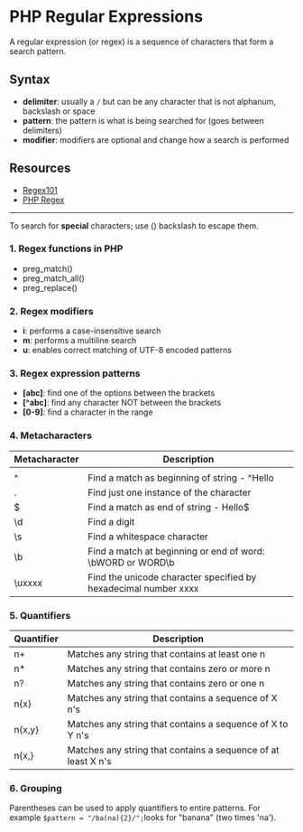 
# PHP Regular Expressions

A regular expression (or regex) is a sequence of characters that form a search pattern.

## Syntax

- __delimiter__: usually a `/` but can be any character that is not alphanum, backslash or space
- __pattern__: the pattern is what is being searched for (goes between delimiters)
- __modifier__: modifiers are optional and change how a search is performed

## Resources

- [Regex101](https://regex101.com/)
- [PHP Regex](https://www.w3schools.com/php/php_regex.asp)

---

To search for __special__ characters; use (\) backslash to escape them.


### 1. Regex __functions in PHP__

- preg_match()
- preg_match_all()
- preg_replace()

### 2. Regex __modifiers__

- __i__: performs a case-insensitive search
- __m__: performs a multiline search
- __u__: enables correct matching of UTF-8 encoded patterns

### 3. Regex __expression patterns__

- __[abc]__: find one of the options between the brackets
- __[^abc]__: find any character NOT between the brackets
- __[0-9]__: find a character in the range

### 4. __Metacharacters__

| Metacharacter | Description |
| ------------- | ------------- |
| | | Find a match for any one of the patterns separated by | as in: cat|dog|fish  |
| ^ | Find a match as beginning of string - ^Hello |
| . | Find just one instance of the character  |
| $ | Find a match as end of string - Hello$  |
| \d | Find a digit |
| \s | Find a whitespace character |
| \b | Find a match at beginning or end of word: \bWORD or WORD\b |
| \uxxxx | Find the unicode character specified by hexadecimal number xxxx |


### 5. __Quantifiers__

| Quantifier | Description |
| ------------- | ------------- |
| n+ | Matches any string that contains at least one n |
| n* | Matches any string that contains zero or more n |
| n? | Matches any string that contains zero or one n |
| n{x} | Matches any string that contains a sequence of X n's |
| n{x,y} | Matches any string that contains a sequence of X to Y n's |
| n{x,} | Matches any string that contains a sequence of at least X n's |

### 6. __Grouping__

Parentheses can be used to apply quantifiers to entire patterns. For example `$pattern = "/ba(na){2}/";`looks for "banana" (two times 'na').
